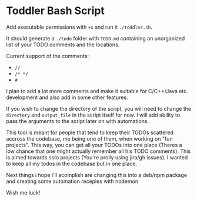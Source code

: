 # Toddler Bash Script

Add executable permissions with `+x` and run it `./toddler.sh`.

It should generate a `./todo` folder with `TODO.md` containing an unorganized list
of your TODO comments and the locations.

Current support of the comments: 
- `//`
- `/* */`
- `#`

I plan to add a lot more comments and make it suitable for C/C++/Java etc. development and also add in some other features.

If you wish to change the directory of the script, you will need to change the `directory` and `output_file` in the script itself for now.
I will add ability to pass the arguments to the script later on with automations.

This tool is meant for people that tend to keep their TODOs scattered accross the
codebase, me being one of them, when working on "fun projects". This way, you can get all your TODOs into one place (Theres a low chance that one might actually remember all his TODO comments). This is aimed towards solo projects (You're prolly using jira/gh issues). I wanted to keep all my todos in the codebase but in one place.

Next things i hope i'll acomplish are changing this into a deb/npm package and creating some automation recepies with nodemon 

Wish me luck!
